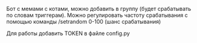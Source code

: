 Бот с мемами с котами, можно добавить в группу (будет срабатывать по словам триггерам).
Можно регулировать частоту срабатывания с помощью команды /setrandom 0-100 (шанс срабатывания)

Для работы добавить TOKEN в файле config.py
